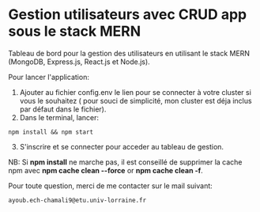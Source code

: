 # Gestion utilisateurs avec CRUD app sous le stack MERN
Tableau de bord pour la gestion des utilisateurs en utilisant le stack MERN (MongoDB, Express.js, React.js et Node.js).

Pour lancer l'application:
  1) Ajouter au fichier config.env le lien pour se connecter à votre cluster si vous le souhaitez ( pour souci de simplicité, mon cluster est déja inclus par défaut dans le fichier).
  2) Dans le terminal, lancer: 
```
npm install && npm start
```
  3) S'inscrire et se connecter pour acceder au tableau de gestion.

NB: Si **npm install** ne marche pas, il est conseillé de supprimer la cache npm avec **npm cache clean --force** or **npm cache clean -f**.

Pour toute question, merci de me contacter sur le mail suivant: 
```     
ayoub.ech-chamali9@etu.univ-lorraine.fr
```
